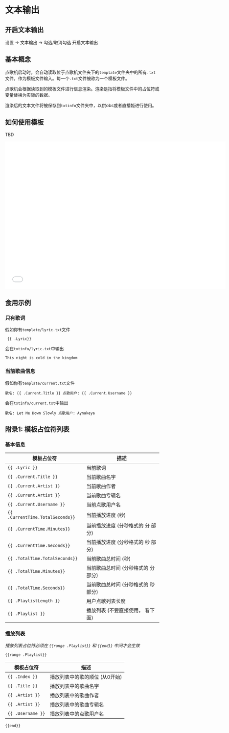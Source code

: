 # 文本输出

## 开启文本输出

设置 -> 文本输出 -> 勾选/取消勾选 开启文本输出

## 基本概念

点歌机启动时，会自动读取位于点歌机文件夹下的`template`文件夹中的所有`.txt`文件，作为模板文件输入。每一个`.txt`文件被称为一个模板文件。

点歌机会根据读取到的模板文件进行信息渲染。渲染是指将模板文件中的占位符或变量替换为实际的数据。

渲染后的文本文件将被保存到`txtinfo`文件夹中，以供obs或者直播姬进行使用。

## 如何使用模板

TBD

<iframe src="//player.bilibili.com/player.html?isOutside=true&aid=1103725583&bvid=BV1Zw4m1y7xQ&cid=1626292156&p=2" scrolling="no" border="0" frameborder="no" framespacing="0" allowfullscreen="true" width="720px" height="480"></iframe>

## 食用示例

### 只有歌词

假如你有`template/lyric.txt`文件
```text
 {{ .Lyric}}
```

会在`txtinfo/lyric.txt`中输出

```text
This night is cold in the kingdom
```

### 当前歌曲信息

假如你有`template/current.txt`文件
```text
歌名: {{ .Current.Title }} 点歌用户: {{ .Current.Username }}
```

会在`txtinfo/current.txt`中输出

```text
歌名: Let Me Down Slowly 点歌用户: Aynakeya
```


## 附录1: 模板占位符列表

### 基本信息

| 模板占位符                            | 描述                   |
|----------------------------------|----------------------|
| `{{ .Lyric }}`                   | 当前歌词                 |
| `{{ .Current.Title }}`           | 当前歌曲名字               |
| `{{ .Current.Artist }}`          | 当前歌曲作者               |
| `{{ .Current.Artist }}`          | 当前歌曲专辑名              |
| `{{ .Current.Username }}`        | 当前点歌用户名              |
| `{{ .CurrentTime.TotalSeconds}}` | 当前播放进度 (秒)           |
| `{{ .CurrentTime.Minutes}}`      | 当前播放进度 (分秒格式的 分 部分)  |
| `{{ .CurrentTime.Seconds}}`      | 当前播放进度 (分秒格式的 秒 部分)  |
| `{{ .TotalTime.TotalSeconds}}`   | 当前歌曲总时间 (秒)          |
| `{{ .TotalTime.Minutes}}`        | 当前歌曲总时间 (分秒格式的 分 部分) |
| `{{ .TotalTime.Seconds}}`        | 当前歌曲总时间 (分秒格式的 秒 部分) |
| `{{ .PlaylistLength }}`          | 用户点歌列表长度             |
| `{{ .Playlist }}`                | 播放列表 (不要直接使用， 看下面)   |

### 播放列表

*播放列表占位符必须在 `{{range .Playlist}}` 和 `{{end}}` 中间才会生效*

`{{range .Playlist}}`

| 模板占位符                            | 描述                   |
|----------------------------------|----------------------|
| `{{ .Index }}`           | 播放列表中的歌的顺位 (从0开始)     |
| `{{ .Title }}`           | 播放列表中的歌曲名字               |
| `{{ .Artist }}`          | 播放列表中的歌曲作者               |
| `{{ .Artist }}`          | 播放列表中的歌曲专辑名              |
| `{{ .Username }}`        | 播放列表中的点歌用户名              |

`{{end}}`